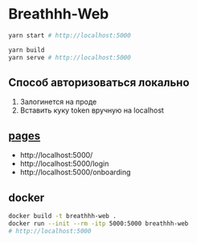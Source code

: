 # Breathhh-Web

```sh
yarn start # http://localhost:5000
```

```sh
yarn build
yarn serve # http://localhost:5000
```

## Способ авторизоваться локально

1. Залогинется на проде
2. Вставить куку token вручную на localhost

## [pages](https://www.figma.com/file/4h13xBqtDoOSnCtwgZeJti/Yahht?node-id=238%3A262)

- http://localhost:5000/
- http://localhost:5000/login
- http://localhost:5000/onboarding

## docker

```sh
docker build -t breathhh-web .
docker run --init --rm -itp 5000:5000 breathhh-web
# http://localhost:5000
```
